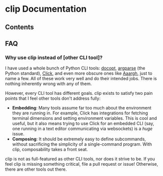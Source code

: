 # clip Documentation

## Contents

## FAQ

### Why use clip instead of [other CLI tool]?

I have used a whole bunch of Python CLI tools: [docopt](http://docopt.org/), [argparse](https://docs.python.org/3/library/argparse.html) (the Python standard), [Click](http://click.pocoo.org/3/), and even more obscure ones like [Aaargh](https://github.com/wbolster/aaargh), just to name a few. All of these work very well and do their intended jobs. There is nothing inherently wrong with any of them.

However, every CLI tool has different goals. clip exists to satisfy two pain points that I feel other tools don't address fully:

- **Embedding**: Many tools assume far too much about the environment they are running in. For example, Click has integrations for fetching terminal dimensions and setting environment variables. This is cool and useful, but it also means trying to use Click for an embedded CLI (say, one running in a text editor communicating via websockets) is a *huge* issue.
- **Composing**: It should be extremely easy to define subcommands, without sacrificing the simplicity of a single-command program. With clip, composability takes a front seat.

clip is not as full-featured as other CLI tools, nor does it strive to be. If you feel clip is missing something critical, file a pull request or issue! Otherwise, there are other tools out there.
